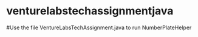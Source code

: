 # venturelabstechassignmentjava
#Use the file VentureLabsTechAssignment.java to run NumberPlateHelper
